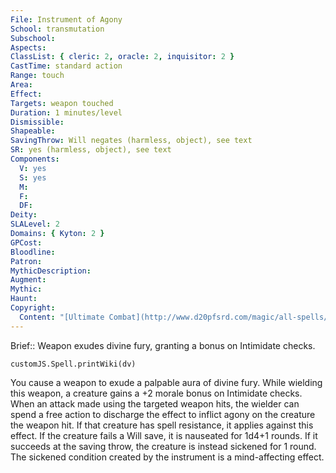 ```yaml
---
File: Instrument of Agony
School: transmutation
Subschool: 
Aspects: 
ClassList: { cleric: 2, oracle: 2, inquisitor: 2 }
CastTime: standard action
Range: touch
Area: 
Effect: 
Targets: weapon touched
Duration: 1 minutes/level
Dismissible: 
Shapeable: 
SavingThrow: Will negates (harmless, object), see text
SR: yes (harmless, object), see text
Components:
  V: yes
  S: yes
  M: 
  F: 
  DF: 
Deity: 
SLALevel: 2
Domains: { Kyton: 2 }
GPCost: 
Bloodline: 
Patron: 
MythicDescription: 
Augment: 
Mythic: 
Haunt: 
Copyright:
  Content: "[Ultimate Combat](http://www.d20pfsrd.com/magic/all-spells/i/instrument-of-agony)"
---
```

Brief:: Weapon exudes divine fury, granting a bonus on Intimidate checks.

```dataviewjs
customJS.Spell.printWiki(dv)
```

You cause a weapon to exude a palpable aura of divine fury. While wielding this weapon, a creature gains a +2 morale bonus on Intimidate checks. When an attack made using the targeted weapon hits, the wielder can spend a free action to discharge the effect to inflict agony on the creature the weapon hit. If that creature has spell resistance, it applies against this effect. If the creature fails a Will save, it is nauseated for 1d4+1 rounds. If it succeeds at the saving throw, the creature is instead sickened for 1 round. The sickened condition created by the instrument is a mind-affecting effect.

